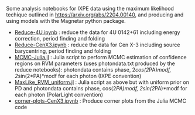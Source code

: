 Some analysis notebooks for IXPE data using the maximum likelihood techique outlined in https://arxiv.org/abs/2204.00140, and producing and using models with the Magnetar python package.

* [Reduce-4U.ipynb](Reduce-4U.ipynb)    : reduce the data for 4U 0142+61 including energy correction, period finding and folding
* [Reduce-CenX3.ipynb](Reduce-CenX3.ipynb) : reduce the data for Cen X-3 including source barycentring, period finding and folding
* [MCMC-Julia.jl](MCMC-Julia.jl) : Julia script to perform MCMC estimation of confidence regions on RVM parameters (uses photondata.txt produced by the reduce notebooks): photondata contains phase, 2*cos(2*PA)*modf, 2*sin(2*PA)*modf for each photon (IXPE convention)
* [MaxLike_RVM_uniform.jl](MaxLike_RVM_uniform.jl) : Julia script as above but with uniform prior on PD and photondata contains phase, cos(2*PA)*modf, 2*sin(2*PA)*modf for each photon (PolarLight convention)
* [corner-plots-CenX3.ipynb](corner-plots-CenX3.ipynb) : Produce corner plots from the Julia MCMC code

